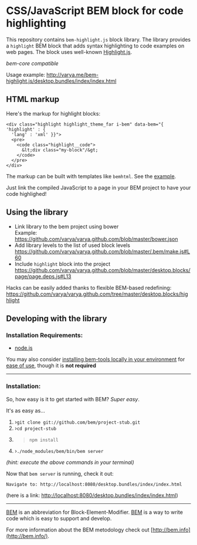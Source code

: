 # CSS/JavaScript BEM block for code highlighting

This repository contains `bem-highlight.js` block library. The library provides
a `highlight` BEM block that adds syntax highlighting to code examples on web pages.
The block uses well-known [Highlight.js](http://highlightjs.org/).

*bem-core compatible*

Usage example:
http://varya.me/bem-highlight.js/desktop.bundles/index/index.html

## HTML markup

Here's the markup for highlight blocks:

```
<div class="highlight highlight_theme_far i-bem" data-bem="{ 'highlight' : {
  'lang' : 'xml' }}">
  <pre>
    <code class="highlight__code">
      &lt;div class="my-block"/&gt;
    </code>
  </pre>
</div>
```

The markup can be built with templates like `bemhtml`. See the
[example](https://github.com/varya/bem-highlight.js/blob/master/desktop.bundles/index/blocks/highlight/highlight.bemhtml).

Just link the compiled JavaScript to a page in your BEM project to have your code highlighed!

## Using the library

* Link library to the bem project using bower<br/>
Example: https://github.com/varya/varya.github.com/blob/master/bower.json
* Add library levels to the list of used block levels<br/>
https://github.com/varya/varya.github.com/blob/master/.bem/make.js#L60
* Include `highlight` block into the project<br/>
https://github.com/varya/varya.github.com/blob/master/desktop.blocks/page/page.deps.js#L13

Hacks can be easily added thanks to flexible BEM-based redefining:
https://github.com/varya/varya.github.com/tree/master/desktop.blocks/highlight

## Developing with the library

### Installation Requirements:

- [node.js](http://nodejs.org/)

You may also consider [installing bem-tools locally in your environment](http://bem.info/tools/bem/installation/) for [ease of use](#an-easier-more-beautiful-way), though it is **not required**

---

### Installation:

So, how easy is it to get started with BEM?  *Super easy*.

It's as easy as...
    
1. ›`git clone git://github.com/bem/project-stub.git`
2. ›`cd project-stub`
3. >`npm install`
4. ›`./node_modules/bem/bin/bem server`

*(hint: execute the above commands in your terminal)*

Now that `bem server` is running, check it out:

````
Navigate to: http://localhost:8080/desktop.bundles/index/index.html
````

(here is a link: [http://localhost:8080/desktop.bundles/index/index.html](http://localhost:8080/desktop.bundles/index/index.html))

---

[BEM](http://bem.info) is an abbreviation for Block-Element-Modifier.  [BEM](http://bem.info) is a way to write code which is easy to support and develop.

For more information about the BEM metodology check out [http://bem.info](http://bem.info/).
